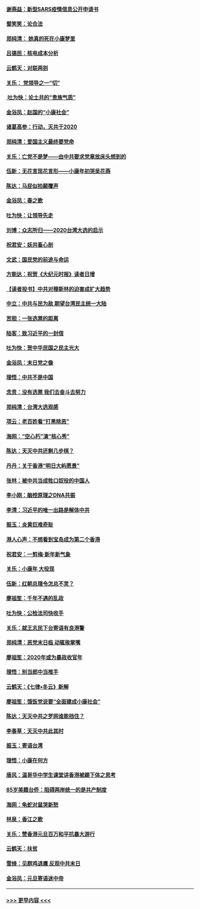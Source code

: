 #### [谢燕益：新型SARS疫情信息公开申请书](../pages/nsc993/n11808840.md?t=01211511) 
#### [蜀笑笑：论合法](../pages/nsc993/n11808064.md?t=01211511) 
#### [郑纯清： 她真的死在小康梦里](../pages/nsc993/n11806623.md?t=01211511) 
#### [吕锡民：核电成本分析](../pages/nsc993/n11806284.md?t=01211511) 
#### [云鹤天：对联两则](../pages/nsc993/n11805957.md?t=01211511) 
#### [关乐： 党领导之一“切”](../pages/nsc993/n11804505.md?t=01211511) 
#### [ 吐为快：论土共的“贵族气质”](../pages/nsc993/n11804490.md?t=01211511) 
#### [金浴凤：赵国的“小康社会”](../pages/nsc993/n11804452.md?t=01211511) 
#### [诸葛高参：行动，灭共于2020](../pages/nsc993/n11804120.md?t=01211511) 
#### [郑纯清：爱国主义最终要党命](../pages/nsc993/n11802197.md?t=01211511) 
#### [关乐：亡党不是梦——由中共要求党章放床头想到的](../pages/nsc993/n11802156.md?t=01211511) 
#### [伍新：无花言现花言形——小康年初哭吴花燕](../pages/nsc993/n11800044.md?t=01211511) 
#### [陈达：马屁似拍颠覆声](../pages/nsc993/n11800010.md?t=01211511) 
#### [金浴凤：春之歌](../pages/nsc993/n11797687.md?t=01211511) 
#### [吐为快：让领导先走](../pages/nsc993/n11797512.md?t=01211511) 
#### [刘博：众志所归——2020台湾大选的启示](../pages/nsc993/n11796878.md?t=01211511) 
#### [祝君安：妖共畜心剖](../pages/nsc993/n11794273.md?t=01211511) 
#### [文武：国民党的前途与命运](../pages/nsc993/n11794198.md?t=01211511) 
#### [方能达：祝贺《大纪元时报》读者日增](../pages/nsc993/n11793807.md?t=01211511) 
#### [【读者投书】中共对穆斯林的迫害成扩大趋势](../pages/nsc993/n11791371.md?t=01211511) 
#### [中立：中共与民为敌 期望台湾民主统一大陆](../pages/nsc993/n11790392.md?t=01211511) 
#### [苦胆：一张选票的距离](../pages/nsc993/n11788914.md?t=01211511) 
#### [陆客：致习近平的一封信](../pages/nsc993/n11788867.md?t=01211511) 
#### [吐为快：贺中华民国之民主光大](../pages/nsc993/n11788618.md?t=01211511) 
#### [金浴凤：末日党之像](../pages/nsc993/n11787475.md?t=01211511) 
#### [理悟：中共不是中国](../pages/nsc993/n11787463.md?t=01211511) 
#### [念贲：没有选票  我们去奋斗去努力](../pages/nsc993/n11787398.md?t=01211511) 
#### [郑纯清：台湾大选观感](../pages/nsc993/n11786210.md?t=01211511) 
#### [项云：老百姓看“打黑除恶”](../pages/nsc993/n11785398.md?t=01211511) 
#### [海网：“空心朽”演“核心秀”](../pages/nsc993/n11783874.md?t=01211511) 
#### [陈达：天灭中共还剩几步棋？](../pages/nsc993/n11783719.md?t=01211511) 
#### [丹丹：关于香港“明日大屿愿景”](../pages/nsc993/n11783273.md?t=01211511) 
#### [张林：被中共当成牲口奴役的中国人](../pages/nsc993/n11782397.md?t=01211511) 
#### [李小刚：脑控原理之DNA共振](../pages/nsc993/n11780962.md?t=01211511) 
#### [李清：习近平的唯一出路是解体中共](../pages/nsc993/n11780866.md?t=01211511) 
#### [振玉：炎黄巨难奇耻](../pages/nsc993/n11779632.md?t=01211511) 
#### [港人心声：不想看到宝岛成为第二个香港](../pages/nsc993/n11778817.md?t=01211511) 
#### [祝君安：一剪梅‧新年新气象](../pages/nsc993/n11776340.md?t=01211511) 
#### [关乐：小康年 大役现](../pages/nsc993/n11774213.md?t=01211511) 
#### [伍新：红朝总理令怎总不灵？](../pages/nsc993/n11770813.md?t=01211511) 
#### [廖祖笙：千年不遇的乱政](../pages/nsc993/n11770373.md?t=01211511) 
#### [吐为快：公检法司快收手](../pages/nsc993/n11770359.md?t=01211511) 
#### [关乐：就王志民下台寄语有良港警](../pages/nsc993/n11769903.md?t=01211511) 
#### [郑纯清：恶党末日临 动辄挨掌嘴](../pages/nsc993/n11769356.md?t=01211511) 
#### [廖祖笙：2020年或为暴政收官年](../pages/nsc993/n11768216.md?t=01211511) 
#### [理悟：别当郎中当推手](../pages/nsc993/n11768243.md?t=01211511) 
#### [云鹤天：《七律▪冬云》新解](../pages/nsc993/n11768204.md?t=01211511) 
#### [廖祖笙：饿饭党说要“全面建成小康社会”](../pages/nsc993/n11767482.md?t=01211511) 
#### [陈达：天灭中共之罗网谁能挡住？](../pages/nsc993/n11767465.md?t=01211511) 
#### [李春草：天灭中共此其时](../pages/nsc993/n11767452.md?t=01211511) 
#### [振玉：寄语台湾](../pages/nsc993/n11767432.md?t=01211511) 
#### [理悟：小康在何方](../pages/nsc993/n11767394.md?t=01211511) 
#### [唐风：温哥华中学生课堂讲香港被踢下体之思考](../pages/nsc993/n11766848.md?t=01211511) 
#### [85岁美籍台侨：阻碍两岸统一的是共产制度](../pages/nsc993/n11765043.md?t=01211511) 
#### [海网：龟蛇对鼠哭新愁](../pages/nsc993/n11764895.md?t=01211511) 
#### [林泉：香江之歌](../pages/nsc993/n11764415.md?t=01211511) 
#### [关乐：赞香港元旦百万和平抗暴大游行](../pages/nsc993/n11764382.md?t=01211511) 
#### [云鹤天：扶贫](../pages/nsc993/n11764245.md?t=01211511) 
#### [雪绮：见群鸡退鹰  反观中共末日](../pages/nsc993/n11762112.md?t=01211511) 
#### [金浴凤：元旦寄语迷中帝](../pages/nsc993/n11761788.md?t=01211511) 

----
#### [ >>> 更早内容 <<< ](../indexes/nsc993-earlier.md)
